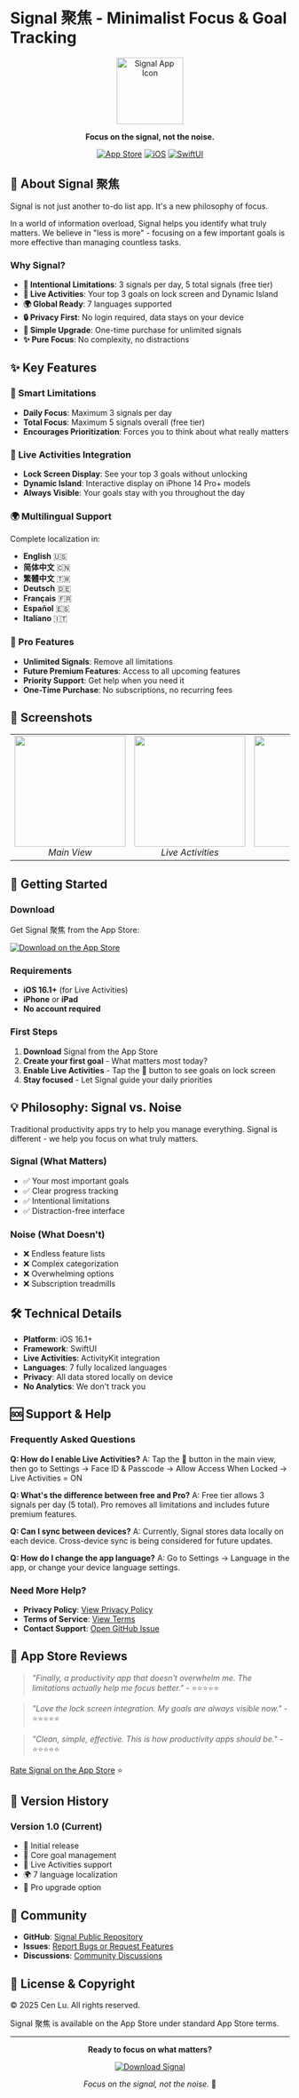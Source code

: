 # Signal 聚焦 - Minimalist Focus & Goal Tracking

<div align="center">
  <img src="https://github.com/Cen-Lu/Signal-Public/blob/main/app-icon.png" width="120" height="120" alt="Signal App Icon">
  
  **Focus on the signal, not the noise.**
  
  [![App Store](https://img.shields.io/badge/App_Store-0D96F6?style=for-the-badge&logo=app-store&logoColor=white)](https://apps.apple.com/app/id6749153105)
  [![iOS](https://img.shields.io/badge/iOS-16.1+-000000?style=for-the-badge&logo=ios&logoColor=white)](https://www.apple.com/ios/)
  [![SwiftUI](https://img.shields.io/badge/SwiftUI-blue?style=for-the-badge&logo=swift&logoColor=white)](https://developer.apple.com/xcode/swiftui/)
</div>

## 🎯 About Signal 聚焦

Signal is not just another to-do list app. It's a new philosophy of focus.

In a world of information overload, Signal helps you identify what truly matters. We believe in "less is more" - focusing on a few important goals is more effective than managing countless tasks.

### Why Signal?

- **🎯 Intentional Limitations**: 3 signals per day, 5 total signals (free tier)
- **📱 Live Activities**: Your top 3 goals on lock screen and Dynamic Island
- **🌍 Global Ready**: 7 languages supported
- **🔒 Privacy First**: No login required, data stays on your device
- **💎 Simple Upgrade**: One-time purchase for unlimited signals
- **✨ Pure Focus**: No complexity, no distractions

## ✨ Key Features

### 🎯 Smart Limitations
- **Daily Focus**: Maximum 3 signals per day
- **Total Focus**: Maximum 5 signals overall (free tier)
- **Encourages Prioritization**: Forces you to think about what really matters

### 📱 Live Activities Integration
- **Lock Screen Display**: See your top 3 goals without unlocking
- **Dynamic Island**: Interactive display on iPhone 14 Pro+ models
- **Always Visible**: Your goals stay with you throughout the day

### 🌍 Multilingual Support
Complete localization in:
- **English** 🇺🇸
- **简体中文** 🇨🇳 
- **繁體中文** 🇹🇼
- **Deutsch** 🇩🇪
- **Français** 🇫🇷
- **Español** 🇪🇸
- **Italiano** 🇮🇹

### 💎 Pro Features
- **Unlimited Signals**: Remove all limitations
- **Future Premium Features**: Access to all upcoming features
- **Priority Support**: Get help when you need it
- **One-Time Purchase**: No subscriptions, no recurring fees

## 📱 Screenshots

<div align="center">
  <table>
    <tr>
      <td align="center">
        <img src="https://github.com/Cen-Lu/Signal-Public/blob/main/screenshots/main-view.png" width="200">
        <br><em>Main View</em>
      </td>
      <td align="center">
        <img src="https://github.com/Cen-Lu/Signal-Public/blob/main/screenshots/live-activity.png" width="200">
        <br><em>Live Activities</em>
      </td>
      <td align="center">
        <img src="https://github.com/Cen-Lu/Signal-Public/blob/main/screenshots/settings.png" width="200">
        <br><em>Settings</em>
      </td>
    </tr>
  </table>
</div>

## 🚀 Getting Started

### Download
Get Signal 聚焦 from the App Store:

[![Download on the App Store](https://tools.applemediaservices.com/api/badges/download-on-the-app-store/black/en-us?size=250x83)](https://apps.apple.com/app/id6749153105)

### Requirements
- **iOS 16.1+** (for Live Activities)
- **iPhone** or **iPad**
- **No account required**

### First Steps
1. **Download** Signal from the App Store
2. **Create your first goal** - What matters most today?
3. **Enable Live Activities** - Tap the 📶 button to see goals on lock screen
4. **Stay focused** - Let Signal guide your daily priorities

## 💡 Philosophy: Signal vs. Noise

Traditional productivity apps try to help you manage everything. Signal is different - we help you focus on what truly matters.

### Signal (What Matters)
- ✅ Your most important goals
- ✅ Clear progress tracking
- ✅ Intentional limitations
- ✅ Distraction-free interface

### Noise (What Doesn't)
- ❌ Endless feature lists
- ❌ Complex categorization
- ❌ Overwhelming options
- ❌ Subscription treadmills

## 🛠 Technical Details

- **Platform**: iOS 16.1+
- **Framework**: SwiftUI
- **Live Activities**: ActivityKit integration
- **Languages**: 7 fully localized languages
- **Privacy**: All data stored locally on device
- **No Analytics**: We don't track you

## 🆘 Support & Help

### Frequently Asked Questions

**Q: How do I enable Live Activities?**
A: Tap the 📶 button in the main view, then go to Settings → Face ID & Passcode → Allow Access When Locked → Live Activities = ON

**Q: What's the difference between free and Pro?**
A: Free tier allows 3 signals per day (5 total). Pro removes all limitations and includes future premium features.

**Q: Can I sync between devices?**
A: Currently, Signal stores data locally on each device. Cross-device sync is being considered for future updates.

**Q: How do I change the app language?**
A: Go to Settings → Language in the app, or change your device language settings.

### Need More Help?

- **Privacy Policy**: [View Privacy Policy](https://cen-lu.github.io/Signal-Public/privacy-policy-en.html)
- **Terms of Service**: [View Terms](https://cen-lu.github.io/Signal-Public/terms-of-service.html)
- **Contact Support**: [Open GitHub Issue](https://github.com/Cen-Lu/Signal-Public/issues)

## 🌟 App Store Reviews

> *"Finally, a productivity app that doesn't overwhelm me. The limitations actually help me focus better."* - ⭐⭐⭐⭐⭐

> *"Love the lock screen integration. My goals are always visible now."* - ⭐⭐⭐⭐⭐

> *"Clean, simple, effective. This is how productivity apps should be."* - ⭐⭐⭐⭐⭐

[Rate Signal on the App Store](https://apps.apple.com/app/id6749153105?action=write-review) ⭐

## 🔄 Version History

### Version 1.0 (Current)
- 🎉 Initial release
- 🎯 Core goal management
- 📱 Live Activities support
- 🌍 7 language localization
- 💎 Pro upgrade option

## 🤝 Community

- **GitHub**: [Signal Public Repository](https://github.com/Cen-Lu/Signal-Public)
- **Issues**: [Report Bugs or Request Features](https://github.com/Cen-Lu/Signal-Public/issues)
- **Discussions**: [Community Discussions](https://github.com/Cen-Lu/Signal-Public/discussions)

## 📜 License & Copyright

© 2025 Cen Lu. All rights reserved.

Signal 聚焦 is available on the App Store under standard App Store terms.

---

<div align="center">
  
**Ready to focus on what matters?**

[![Download Signal](https://tools.applemediaservices.com/api/badges/download-on-the-app-store/black/en-us?size=250x83)](https://apps.apple.com/app/id6749153105)

*Focus on the signal, not the noise.* 📶

</div>
